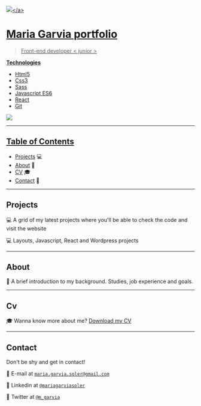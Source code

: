 <a href="https://mgarvia.github.io/portfolio" alt="Maria Garvia portfolio" title="Maria Garvia portfolio">![]("https://mgarvia.github.io/portfolio/images/Portfolio.png")</a>

# Maria Garvia portfolio

> Front-end developer < junior >

**Technologies**

- Html5
- Css3
- Sass
- Javascript ES6
- React
- Git

![]("https://mgarvia.github.io/portfolio/images/readme.png")

---

## Table of Contents 

-  [Projects](#Projects) 💻
-  [About](#About) 👩
-  [CV](#CV) 🎓
-  [Contact](#Contact) 📧

---

## Projects

💻 A grid of my latest projects where you'll be able to check the code and visit the website

💻 Layouts, Javascript, React and Wordpress projects

---

## About

👩 A brief introduction to my background. Studies, job experience and goals.

---

## Cv

🎓 Wanna know more about me? 
<a className="cv-download" href="https://mgarvia.github.io/portfolio/images/Maria_Garvia_CV_Frontend_Developer.pdf" download>Download my CV</a>

---

## Contact

Don't be shy and get in contact!

📧 E-mail at <a href="http://fvcproductions.com" target="_blank">`maria.garvia.soler@gmail.com`</a>

📧 Linkedin at <a href="https://www.linkedin.com/in/mariagarviasoler/" target="_blank">`@mariagarviasoler`</a>

📧 Twitter at <a href="http://twitter.com/fvcproductions" target="_blank">`@m_garvia`</a>
